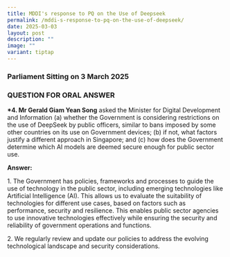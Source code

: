 ```yaml
---
title: MDDI's response to PQ on the Use of Deepseek
permalink: /mddi-s-response-to-pq-on-the-use-of-deepseek/
date: 2025-03-03
layout: post
description: ""
image: ""
variant: tiptap
---
```

<h3>Parliament Sitting on 3 March 2025</h3>
<h3>QUESTION FOR ORAL ANSWER</h3>
<p><strong>*4. Mr Gerald Giam Yean Song</strong> asked the Minister for Digital
Development and Information (a) whether the Government is considering restrictions
on the use of DeepSeek by public officers, similar to bans imposed by some
other countries on its use on Government devices; (b) if not, what factors
justify a different approach in Singapore; and (c) how does the Government
determine which AI models are deemed secure enough for public sector use.</p>
<p><strong>Answer:</strong>
</p>
<p>1. The Government has policies, frameworks and processes to guide the
use of technology in the public sector, including emerging technologies
like Artificial Intelligence (AI). This allows us to evaluate the suitability
of technologies for different use cases, based on factors such as performance,
security and resilience. This enables public sector agencies to use innovative
technologies effectively while ensuring the security and reliability of
government operations and functions.</p>
<p>2. We regularly review and update our policies to address the evolving
technological landscape and security considerations.</p>